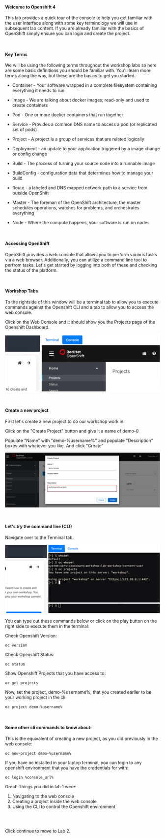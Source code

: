 #### Welcome to Openshift 4

This lab provides a quick tour of the console to help you get familiar with the user interface along with some key terminology we will use in subsequent lab content. If you are already familiar with the basics of OpenShift simply ensure you can login and create the project.

<br/>

#### Key Terms

We will be using the following terms throughout the workshop labs so here are some basic definitions you should be familiar with. You'll learn more terms along the way, but these are the basics to get you started.

+ Container - Your software wrapped in a complete filesystem containing everything it needs to run

+ Image - We are talking about docker images; read-only and used to create containers

+ Pod - One or more docker containers that run together

+ Service - Provides a common DNS name to access a pod (or replicated set of pods)

+ Project - A project is a group of services that are related logically

+ Deployment - an update to your application triggered by a image change or config change

+ Build - The process of turning your source code into a runnable image

+ BuildConfig - configuration data that determines how to manage your build

+ Route - a labeled and DNS mapped network path to a service from outside OpenShift

+ Master - The foreman of the OpenShift architecture, the master schedules operations, watches for problems, and orchestrates everything

+ Node - Where the compute happens, your software is run on nodes

<br/>

#### Accessing OpenShift

OpenShift provides a web console that allows you to perform various tasks via a web browser. Additionally, you can utilize a command line tool to perfrom tasks. Let's get started by logging into both of these and checking the status of the platform.

<br/>

#### Workshop Tabs

To the rightside of this window will be a terminal tab to allow you to execute commands against the Openshift CLI and a tab to allow you to access the web console. 

Click on the Web Console and it should show you the Projects page of the Openshift Dashboard.

![tabs](images/lab1_workshop_tabs.png)

<br/>

#### Create a new project

First let's create a new project to do our workshop work in. 

Click on the "Create Project" button and give it a name of demo-0

Populate "Name" with "demo-%username%" and populate "Description" boxes with whatever you like. And click "Create"

![democreate](images/lab1_workshop_demoprojectcreate.png)

<br/>

#### Let's try the command line (CLI)

Navigate over to the Terminal tab.

![terminaltab](images/lab1_workshop_trycli.png)

You can type out these commands below or click on the play button on the right side to execute them in the terminal:

Check Openshift Version:

```execute
oc version
```

Check Openshift Status:

```execute
oc status
```

Show Openshift Projects that you have access to:

```execute
oc get projects
```

Now, set the project, demo-%username%, that you created earlier to be your working project in the cli

```execute
oc project demo-%username%
```

<br/>

#### Some other cli commands to know about:


This is the equivalent of creating a new project, as you did previously in the web console:
```
oc new-project demo-%username%
```

If you have oc installed in your laptop terminal, you can login to any openshift environment that you have the credentials for with:
```
oc login %console_url%
```


Great! Things you did in lab 1 were:

1. Navigating to the web console
2. Creating a project inside the web console
3. Using the CLI to control the Openshift environment

<br/>
<br/>

Click continue to move to Lab 2.
